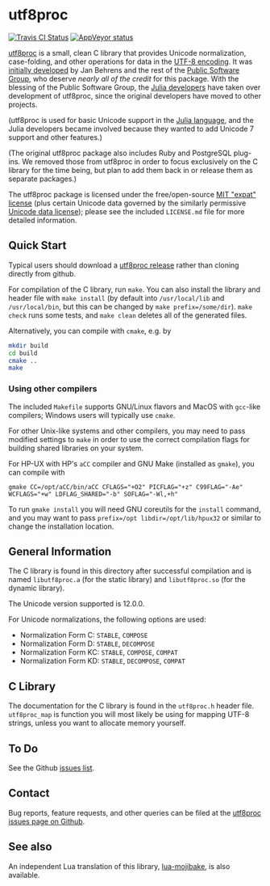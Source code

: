 # utf8proc
[![Travis CI Status](https://travis-ci.org/JuliaStrings/utf8proc.png)](https://travis-ci.org/JuliaStrings/utf8proc)
[![AppVeyor status](https://ci.appveyor.com/api/projects/status/ivaa0v6ikxrmm5r6?svg=true)](https://ci.appveyor.com/project/StevenGJohnson/utf8proc)

[utf8proc](http://juliastrings.github.io/utf8proc/) is a small, clean C
library that provides Unicode normalization, case-folding, and other
operations for data in the [UTF-8
encoding](http://en.wikipedia.org/wiki/UTF-8).  It was [initially
developed](http://www.public-software-group.org/utf8proc) by Jan
Behrens and the rest of the [Public Software
Group](http://www.public-software-group.org/), who deserve *nearly all
of the credit* for this package.  With the blessing of the Public
Software Group, the [Julia developers](http://julialang.org/) have
taken over development of utf8proc, since the original developers have
moved to other projects.

(utf8proc is used for basic Unicode
support in the [Julia language](http://julialang.org/), and the Julia
developers became involved because they wanted to add Unicode 7 support and other features.)

(The original utf8proc package also includes Ruby and PostgreSQL plug-ins.
We removed those from utf8proc in order to focus exclusively on the C
library for the time being, but plan to add them back in or release them as separate packages.)

The utf8proc package is licensed under the
free/open-source [MIT "expat"
license](http://opensource.org/licenses/MIT) (plus certain Unicode
data governed by the similarly permissive [Unicode data
license](http://www.unicode.org/copyright.html#Exhibit1)); please see
the included `LICENSE.md` file for more detailed information.

## Quick Start

Typical users should download a [utf8proc release](http://juliastrings.github.io/utf8proc/releases/) rather than cloning directly from github.

For compilation of the C library, run `make`.  You can also install the library and header file with `make install` (by default into `/usr/local/lib` and `/usr/local/bin`, but this can be changed by `make prefix=/some/dir`).  `make check` runs some tests, and `make clean` deletes all of the generated files.

Alternatively, you can compile with `cmake`, e.g. by
```sh
mkdir build
cd build
cmake ..
make
```

### Using other compilers
The included `Makefile` supports GNU/Linux flavors and MacOS with `gcc`-like compilers; Windows users will typically use `cmake`.

For other Unix-like systems and other compilers, you may need to pass modified settings to `make` in order to use the correct compilation flags for building shared libraries on your system.

For HP-UX with HP's `aCC` compiler and GNU Make (installed as `gmake`), you can compile with
```
gmake CC=/opt/aCC/bin/aCC CFLAGS="+O2" PICFLAG="+z" C99FLAG="-Ae" WCFLAGS="+w" LDFLAG_SHARED="-b" SOFLAG="-Wl,+h"
```
To run `gmake install` you will need GNU coreutils for the `install` command, and you may want to pass `prefix=/opt libdir=/opt/lib/hpux32` or similar to change the installation location.

## General Information

The C library is found in this directory after successful compilation
and is named `libutf8proc.a` (for the static library) and
`libutf8proc.so` (for the dynamic library).

The Unicode version supported is 12.0.0.

For Unicode normalizations, the following options are used:

* Normalization Form C:  `STABLE`, `COMPOSE`
* Normalization Form D:  `STABLE`, `DECOMPOSE`
* Normalization Form KC: `STABLE`, `COMPOSE`, `COMPAT`
* Normalization Form KD: `STABLE`, `DECOMPOSE`, `COMPAT`

## C Library

The documentation for the C library is found in the `utf8proc.h` header file.
`utf8proc_map` is function you will most likely be using for mapping UTF-8
strings, unless you want to allocate memory yourself.

## To Do

See the Github [issues list](https://github.com/JuliaLang/utf8proc/issues).

## Contact

Bug reports, feature requests, and other queries can be filed at
the [utf8proc issues page on Github](https://github.com/JuliaLang/utf8proc/issues).

## See also

An independent Lua translation of this library, [lua-mojibake](https://github.com/differentprogramming/lua-mojibake), is also available.
